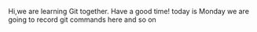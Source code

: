 Hi,we are learning Git together.
Have a good time!
today is Monday
we are going to record git commands here and  so on

